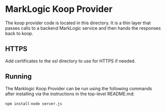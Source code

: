# MarkLogic Koop Provider
The koop provider code is located in this directory. It is a thin layer that passes
calls to a backend MarkLogic service and then hands the responses back to koop.  

## HTTPS
Add certificates to the _ssl_ directory to use for HTTPS if needed.

## Running 
The Marklogic Koop Provider can be run using the following commands after installing
via the instructions in the top-level README.md:

``` npm install ```
``` node server.js ```

